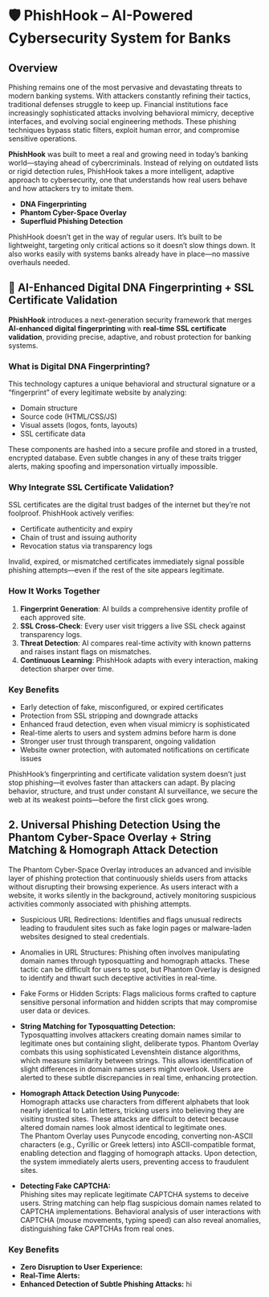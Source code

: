 # 🛡️ PhishHook – AI-Powered Cybersecurity System for Banks

## Overview
Phishing remains one of the most pervasive and devastating threats to modern banking systems. With attackers constantly refining their tactics, traditional defenses struggle to keep up. Financial institutions face increasingly sophisticated attacks involving behavioral mimicry, deceptive interfaces, and evolving social engineering methods. These phishing techniques bypass static filters, exploit human error, and compromise sensitive operations.

**PhishHook** was built to meet a real and growing need in today’s banking world—staying ahead of cybercriminals. Instead of relying on outdated lists or rigid detection rules, PhishHook takes a more intelligent, adaptive approach to cybersecurity, one that understands how real users behave and how attackers try to imitate them.

- **DNA Fingerprinting**
- **Phantom Cyber-Space Overlay**
- **Superfluid Phishing Detection**

PhishHook doesn’t get in the way of regular users. It’s built to be lightweight, targeting only critical actions so it doesn’t slow things down. It also works easily with systems banks already have in place—no massive overhauls needed.

## 🧬 AI-Enhanced Digital DNA Fingerprinting + SSL Certificate Validation

**PhishHook** introduces a next-generation security framework that merges **AI-enhanced digital fingerprinting** with **real-time SSL certificate validation**, providing precise, adaptive, and robust protection for banking systems.

### What is Digital DNA Fingerprinting?

This technology captures a unique behavioral and structural signature or a “fingerprint” of every legitimate website by analyzing:

- Domain structure  
- Source code (HTML/CSS/JS)  
- Visual assets (logos, fonts, layouts)  
- SSL certificate data  

These components are hashed into a secure profile and stored in a trusted, encrypted database. Even subtle changes in any of these traits trigger alerts, making spoofing and impersonation virtually impossible.

### Why Integrate SSL Certificate Validation?

SSL certificates are the digital trust badges of the internet but they’re not foolproof. PhishHook actively verifies:

- Certificate authenticity and expiry  
- Chain of trust and issuing authority  
- Revocation status via transparency logs  

Invalid, expired, or mismatched certificates immediately signal possible phishing attempts—even if the rest of the site appears legitimate.

### How It Works Together

1. **Fingerprint Generation**: AI builds a comprehensive identity profile of each approved site.  
2. **SSL Cross-Check**: Every user visit triggers a live SSL check against transparency logs.  
3. **Threat Detection**: AI compares real-time activity with known patterns and raises instant flags on mismatches.  
4. **Continuous Learning**: PhishHook adapts with every interaction, making detection sharper over time.

### Key Benefits

- Early detection of fake, misconfigured, or expired certificates  
- Protection from SSL stripping and downgrade attacks  
- Enhanced fraud detection, even when visual mimicry is sophisticated  
- Real-time alerts to users and system admins before harm is done  
- Stronger user trust through transparent, ongoing validation  
- Website owner protection, with automated notifications on certificate issues  

PhishHook’s fingerprinting and certificate validation system doesn’t just stop phishing—it evolves faster than attackers can adapt. By placing behavior, structure, and trust under constant AI surveillance, we secure the web at its weakest points—before the first click goes wrong.

## 2. Universal Phishing Detection Using the Phantom Cyber-Space Overlay + String Matching & Homograph Attack Detection

The Phantom Cyber-Space Overlay introduces an advanced and invisible layer of phishing protection that continuously shields users from attacks without disrupting their browsing experience. As users interact with a website, it works silently in the background, actively monitoring suspicious activities commonly associated with phishing attempts.

- Suspicious URL Redirections: Identifies and flags unusual redirects leading to fraudulent sites such as fake login pages or malware-laden websites designed to steal credentials.  
- Anomalies in URL Structures: Phishing often involves manipulating domain names through typosquatting and homograph attacks. These tactic can be difficult for users to spot, but Phantom Overlay is designed to identify and thwart such deceptive activities in real-time.  
- Fake Forms or Hidden Scripts: Flags malicious forms crafted to capture sensitive personal information and hidden scripts that may compromise user data or devices.

- **String Matching for Typosquatting Detection:**  
Typosquatting involves attackers creating domain names similar to legitimate ones but containing slight, deliberate typos. Phantom Overlay combats this using sophisticated Levenshtein distance algorithms, which measure similarity between strings. This allows identification of slight differences in domain names users might overlook. Users are alerted to these subtle discrepancies in real time, enhancing protection.

- **Homograph Attack Detection Using Punycode:**  
Homograph attacks use characters from different alphabets that look nearly identical to Latin letters, tricking users into believing they are visiting trusted sites. These attacks are difficult to detect because altered domain names look almost identical to legitimate ones.  
The Phantom Overlay uses Punycode encoding, converting non-ASCII characters (e.g., Cyrillic or Greek letters) into ASCII-compatible format, enabling detection and flagging of homograph attacks. Upon detection, the system immediately alerts users, preventing access to fraudulent sites.

- **Detecting Fake CAPTCHA:**  
Phishing sites may replicate legitimate CAPTCHA systems to deceive users. String matching can help flag suspicious domain names related to CAPTCHA implementations. Behavioral analysis of user interactions with CAPTCHA (mouse movements, typing speed) can also reveal anomalies, distinguishing fake CAPTCHAs from real ones.

### Key Benefits

- **Zero Disruption to User Experience:**  
- **Real-Time Alerts:**  
- **Enhanced Detection of Subtle Phishing Attacks:**  hi
  

